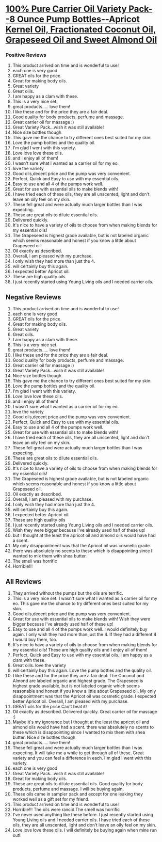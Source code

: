 # [100% Pure Carrier Oil Variety Pack--8 Ounce Pump Bottles--Apricot Kernel Oil, Fractionated Coconut Oil, Grapeseed Oil and Sweet Almond Oil](https://products.checkmycream.com/products/100percent-Pure-Carrier-Oil-Variety-Pack-8-Ounce-Pump-Bottles-Apricot-Kernel-Oil-Fractionated-Coconut-Oil-Grapeseed-Oil-and-Sweet-Almond-Oil.html)

### Positive Reviews

<ol>
      <li>This product arrived on time and is wonderful to use!</li>
      <li>each one is very good</li>
      <li>GREAT oils for the price.</li>
      <li>Great for making body oils.</li>
      <li>Great variety</li>
      <li>Great oiils.</li>
      <li>I am happy as a clam with these.</li>
      <li>This is a very nice set.</li>
      <li>great products..... love them!</li>
      <li>I like these and for the price they are a fair deal.  </li>
      <li>Good quality for body products, perfume and massage.</li>
      <li>Great carrier oil for massage :)</li>
      <li>Great Variety Pack...wish it was still available!</li>
      <li>Nice size bottles though.</li>
      <li>This gave me the chance to try different ones best suited for my skin.</li>
      <li>Love the pump bottles and the quality oil.</li>
      <li>I&#x27;m glad I went with this variety.</li>
      <li>Love love love these oils.</li>
      <li>and I enjoy all of them!</li>
      <li>I wasn&#x27;t sure what I wanted as a carrier oil for my eo.</li>
      <li>love the variety</li>
      <li>Good oils,decent price and the pump was very convenient.</li>
      <li>Perfect, Quick and Easy to use with my essential oils.</li>
      <li>Easy to use and all 4 of the pumps work well.  </li>
      <li>Great for use with essential oils to make blends with!  </li>
      <li>I have tried each of these oils, they are all unscented, light and don&#x27;t leave an oily feel on my skin.</li>
      <li>These fell great and were actually much larger bottles than I was expecting.  </li>
      <li>These are great oils to dilute essential oils.</li>
      <li>Delivered quickly.</li>
      <li>It&#x27;s nice to have a variety of oils to choose from when making blends for my essential oils!</li>
      <li>The Grapeseed is highest grade available, but is not labeled organic which seems reasonable and honest if you know a little about Grapeseed oil.  </li>
      <li>Oil exactly as described.</li>
      <li>Overall, I am pleased with my purchase.</li>
      <li>I only wish they had more than just the 4.  </li>
      <li>will certainly buy this again.  </li>
      <li>I expected better Apricot oil.  </li>
      <li>These are high quality oils</li>
      <li>I just recently started using Young Living oils and I needed carrier oils.  </li>
</ol>


<h2>Negative Reviews</h2>
<ol>
<li> This product arrived on time and is wonderful to use!</li>
<li> each one is very good</li>
<li> GREAT oils for the price.</li>
<li> Great for making body oils.</li>
<li> Great variety</li>
<li> Great oiils.</li>
<li> I am happy as a clam with these.</li>
<li> This is a very nice set.</li>
<li> great products..... love them!</li>
<li> I like these and for the price they are a fair deal.  </li>
<li> Good quality for body products, perfume and massage.</li>
<li> Great carrier oil for massage :)</li>
<li> Great Variety Pack...wish it was still available!</li>
<li> Nice size bottles though.</li>
<li> This gave me the chance to try different ones best suited for my skin.</li>
<li> Love the pump bottles and the quality oil.</li>
<li> I&#x27;m glad I went with this variety.</li>
<li> Love love love these oils.</li>
<li> and I enjoy all of them!</li>
<li> I wasn&#x27;t sure what I wanted as a carrier oil for my eo.</li>
<li> love the variety</li>
<li> Good oils,decent price and the pump was very convenient.</li>
<li> Perfect, Quick and Easy to use with my essential oils.</li>
<li> Easy to use and all 4 of the pumps work well.  </li>
<li> Great for use with essential oils to make blends with!  </li>
<li> I have tried each of these oils, they are all unscented, light and don&#x27;t leave an oily feel on my skin.</li>
<li> These fell great and were actually much larger bottles than I was expecting.  </li>
<li> These are great oils to dilute essential oils.</li>
<li> Delivered quickly.</li>
<li> It&#x27;s nice to have a variety of oils to choose from when making blends for my essential oils!</li>
<li> The Grapeseed is highest grade available, but is not labeled organic which seems reasonable and honest if you know a little about Grapeseed oil.  </li>
<li> Oil exactly as described.</li>
<li> Overall, I am pleased with my purchase.</li>
<li> I only wish they had more than just the 4.  </li>
<li> will certainly buy this again.  </li>
<li> I expected better Apricot oil.  </li>
<li> These are high quality oils</li>
<li> I just recently started using Young Living oils and I needed carrier oils.  </li>
<li> Wish they were bigger because I&#x27;ve already used half of these up!</li>
<li> but I thought at the least the apricot oil and almond oils would have had a scent.</li>
<li> My only disappointment was that the Apricot oil was cosmetic grade.  </li>
<li> there was absolutely no scents to these which is disappointing since I wanted to mix them with shea butter.</li>
<li> The smell was horrific</li>
<li> Horrible!!!</li>
</ol>

<h2>All Reviews</h2>

<ol>
    <li> They arrived without the pumps but the oils are terrific.</li>
    <li> This is a very nice set. I wasn&#x27;t sure what I wanted as a carrier oil for my eo. This gave me the chance to try different ones best suited for my skin.</li>
    <li> Good oils,decent price and the pump was very convenient.</li>
    <li> Great for use with essential oils to make blends with!  Wish they were bigger because I&#x27;ve already used half of these up!</li>
    <li> Easy to use and all 4 of the pumps work well.  I would definitely buy again.  I only wish they had more than just the 4.  If they had a different 4 I would buy them, too.</li>
    <li> It&#x27;s nice to have a variety of oils to choose from when making blends for my essential oils! These are high quality oils and I enjoy all of them!</li>
    <li> Perfect, Quick and Easy to use with my essential oils. I am happy as a clam with these.</li>
    <li> Great oiils. love the variety</li>
    <li> will certainly buy this again.  Love the pump bottles and the quality oil.</li>
    <li> I like these and for the price they are a fair deal.  The Coconut and Almond are labeled organic and highest grade.  The Grapeseed is highest grade available, but is not labeled organic which seems reasonable and honest if you know a little about Grapeseed oil.  My only disappointment was that the Apricot oil was cosmetic grade.  I expected better Apricot oil.  Overall, I am pleased with my purchase.</li>
    <li> GREAT oils for the price.Can&#x27;t beat it!</li>
    <li> Oil exactly as described. Delivered quickly. Great carrier oil for massage :)</li>
    <li> Maybe it&#x27;s my ignorance but I thought at the least the apricot oil and almond oils would have had a scent. there was absolutely no scents to these which is disappointing since I wanted to mix them with shea butter. Nice size bottles though.</li>
    <li> great products..... love them!</li>
    <li> These fell great and were actually much larger bottles than I was expecting.  It will take me a while to get through all of these.  Great variety and you can feel a difference in each.  I&#x27;m glad I went with this variety.</li>
    <li> each one is very good</li>
    <li> Great Variety Pack...wish it was still available!</li>
    <li> Great for making body oils.</li>
    <li> These are great oils to dilute essential oils. Good quality for body products, perfume and massage. I will be buying again.</li>
    <li> These oils came in sampler pack and except for one leaking they worked well as a gift set for my friend.</li>
    <li> This product arrived on time and is wonderful to use!</li>
    <li> Horrible!!! The oils were rancid.The smell was horrific</li>
    <li> I&#x27;ve never used anything like these before.  I just recently started using Young Living oils and I needed carrier oils.  I have tried each of these oils, they are all unscented, light and don&#x27;t leave an oily feel on my skin.</li>
    <li> Love love love these oils. I will definitely be buying again when mine run out!</li>
</ol>




